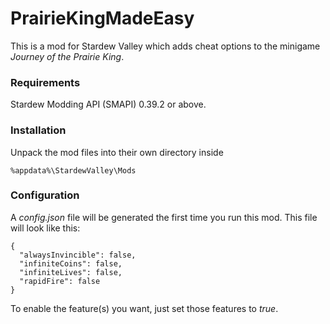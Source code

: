 # PrairieKingMadeEasy

This is a mod for Stardew Valley which adds cheat options to the minigame *Journey of the Prairie King*.

### Requirements

Stardew Modding API (SMAPI) 0.39.2 or above.

### Installation

Unpack the mod files into their own directory inside 
```
%appdata%\StardewValley\Mods
```

### Configuration

A *config.json* file will be generated the first time you run this mod. This file will look like this:

```
{
  "alwaysInvincible": false,
  "infiniteCoins": false,
  "infiniteLives": false,
  "rapidFire": false
}
```

To enable the feature(s) you want, just set those features to *true*.